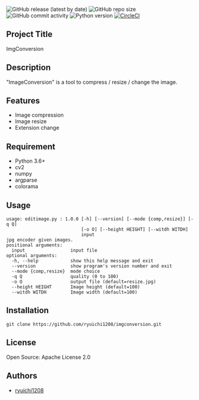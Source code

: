 ![GitHub release (latest by date)](https://img.shields.io/github/v/release/ryuichi1208/ImgConversion)
![GitHub repo size](https://img.shields.io/github/repo-size/ryuichi1208/ImgConversion)
![GitHub commit activity](https://img.shields.io/github/commit-activity/m/ryuichi1208/ImgConversion)
![Python version](https://img.shields.io/badge/Python-3.6%2F3.7-red)
[![CircleCI](https://circleci.com/gh/ryuichi1208/ImgConversion.svg?style=svg)](https://circleci.com/gh/ryuichi1208/ImgConversion)

## Project Title

ImgConversion

## Description

"ImageConversion" is a tool to compress / resize / change the image.

## Features

* Image compression
* Image resize
* Extension change

## Requirement

* Python 3.6+
* cv2
* numpy
* argparse
* colorama

## Usage

```
usage: editimage.py : 1.0.0 [-h] [--version] [--mode {comp,resize}] [-q Q]
                            [-o O] [--height HEIGHT] [--witdh WITDH]
                            input
jpg encoder given images.
positional arguments:
  input                 input file
optional arguments:
  -h, --help            show this help message and exit
  --version             show program's version number and exit
  --mode {comp,resize}  mode choice
  -q Q                  quality (0 to 100)
  -o O                  output file (default=resize.jpg)
  --height HEIGHT       Image height (default=100)
  --witdh WITDH         Image width (default=100)
```

## Installation

```
git clone https://github.com/ryuichi1208/imgconversion.git
```

## License

Open Source: Apache License 2.0

## Authors

* [ryuichi1208](https://github.com/ryuichi1208)

